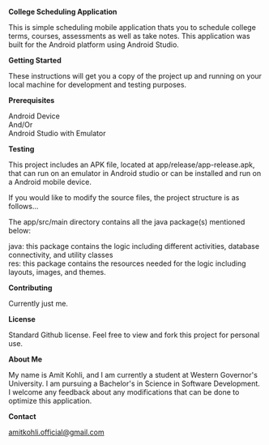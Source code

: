 
**College Scheduling Application**

This is simple scheduling mobile application thats you to schedule college terms, courses, assessments as well as take notes.
This application was built for the Android platform using Android Studio.

**Getting Started**

These instructions will get you a copy of the project up and running on your local machine for development and testing purposes.

**Prerequisites**

Android Device  
And/Or  
Android Studio with Emulator  

**Testing**

This project includes an APK file, located at app/release/app-release.apk, that can run on an emulator in Android studio or can be installed and run on a Android mobile device.

If you would like to modify the source files, the project structure is as follows...

The app/src/main directory contains all the java package(s) mentioned below:

java: this package contains the logic including different activities, database connectivity, and utility classes  
res: this package contains the resources needed for the logic including layouts, images, and themes.

**Contributing**

Currently just me.

**License**

Standard Github license. Feel free to view and fork this project for personal use.

**About Me**

My name is Amit Kohli, and I am currently a student at Western Governor's University. I am pursuing a Bachelor's in Science in Software Development. I welcome any feedback about any modifications that can be done to optimize this application.

**Contact**

amitkohli.official@gmail.com
